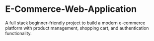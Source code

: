 # E-Commerce-Web-Application
A full stack beginner-friendly project to build a modern e-commerce platform with product management, shopping cart, and authentication functionality.
